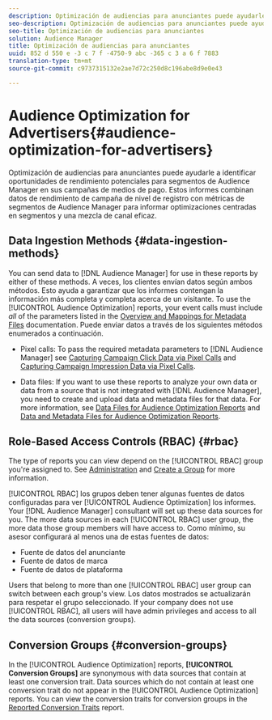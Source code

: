 ```yaml
---
description: Optimización de audiencias para anunciantes puede ayudarle a identificar oportunidades de rendimiento potenciales para segmentos de Audience Manager en sus campañas de medios de pago. Estos informes combinan datos de rendimiento de campaña de nivel de registro con métricas de segmentos de Audience Manager para informar optimizaciones centradas en segmentos y una mezcla de canal eficaz.
seo-description: Optimización de audiencias para anunciantes puede ayudarle a identificar oportunidades de rendimiento potenciales para segmentos de Audience Manager en sus campañas de medios de pago. Estos informes combinan datos de rendimiento de campaña de nivel de registro con métricas de segmentos de Audience Manager para informar optimizaciones centradas en segmentos y una mezcla de canal eficaz.
seo-title: Optimización de audiencias para anunciantes
solution: Audience Manager
title: Optimización de audiencias para anunciantes
uuid: 852 d 550 e -3 c 7 f -4750-9 abc -365 c 3 a 6 f 7883
translation-type: tm+mt
source-git-commit: c9737315132e2ae7d72c250d8c196abe8d9e0e43

---
```



# Audience Optimization for Advertisers{#audience-optimization-for-advertisers}

Optimización de audiencias para anunciantes puede ayudarle a identificar oportunidades de rendimiento potenciales para segmentos de Audience Manager en sus campañas de medios de pago. Estos informes combinan datos de rendimiento de campaña de nivel de registro con métricas de segmentos de Audience Manager para informar optimizaciones centradas en segmentos y una mezcla de canal eficaz.

## Data Ingestion Methods {#data-ingestion-methods}

You can send data to [!DNL Audience Manager] for use in these reports by either of these methods. A veces, los clientes envían datos según ambos métodos. Esto ayuda a garantizar que los informes contengan la información más completa y completa acerca de un visitante. To use the [!UICONTROL Audience Optimization] reports, your event calls must include *all* of the parameters listed in the [Overview and Mappings for Metadata Files](../../../reporting/audience-optimization-reports/metadata-files-intro/metadata-file-overview.md) documentation. Puede enviar datos a través de los siguientes métodos enumerados a continuación.

* Pixel calls: To pass the required metadata parameters to [!DNL Audience Manager] see [Capturing Campaign Click Data via Pixel Calls](../../../integration/media-data-integration/click-data-pixels.md) and [Capturing Campaign Impression Data via Pixel Calls](../../../integration/media-data-integration/impression-data-pixels.md).

* Data files: If you want to use these reports to analyze your own data or data from a source that is not integrated with [!DNL Audience Manager], you need to create and upload data and metadata files for that data. For more information, see [Data Files for Audience Optimization Reports](../../../reporting/audience-optimization-reports/metadata-files-intro/datafiles-intro.md) and [Data and Metadata Files for Audience Optimization Reports](../../../reporting/audience-optimization-reports/metadata-files-intro/metadata-files-intro.md).

## Role-Based Access Controls (RBAC) {#rbac}

The type of reports you can view depend on the [!UICONTROL RBAC] group you&#39;re assigned to. See [Administration](../../../features/administration/administration-overview.md) and [Create a Group](../../../features/administration/administration-overview.md#create-group) for more information.

[!UICONTROL RBAC] los grupos deben tener algunas fuentes de datos configuradas para ver [!UICONTROL Audience Optimization] los informes. Your [!DNL Audience Manager] consultant will set up these data sources for you. The more data sources in each [!UICONTROL RBAC] user group, the more data those group members will have access to. Como mínimo, su asesor configurará al menos una de estas fuentes de datos:

* Fuente de datos del anunciante
* Fuente de datos de marca
* Fuente de datos de plataforma

Users that belong to more than one [!UICONTROL RBAC] user group can switch between each group&#39;s view. Los datos mostrados se actualizarán para respetar el grupo seleccionado. If your company does not use [!UICONTROL RBAC], all users will have admin privileges and access to all the data sources (conversion groups).

## Conversion Groups {#conversion-groups}

In the [!UICONTROL Audience Optimization] reports, **[!UICONTROL Conversion Groups]** are synonymous with data sources that contain at least one conversion trait. Data sources which do not contain at least one conversion trait do not appear in the [!UICONTROL Audience Optimization] reports. You can view the conversion traits for conversion groups in the [Reported Conversion Traits](../../../reporting/audience-optimization-reports/aor-advertisers/reported-conversion-traits.md) report.
